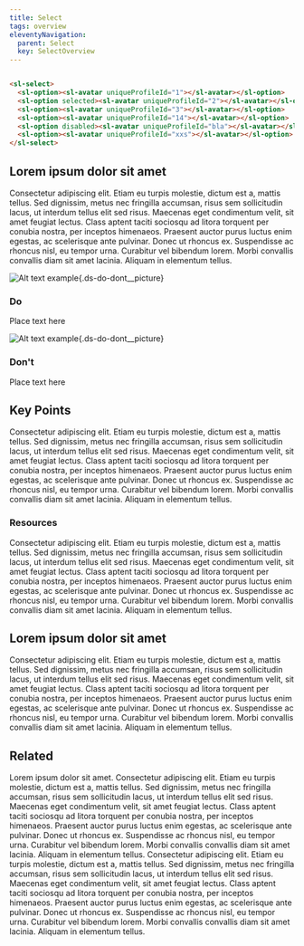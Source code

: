 ```yaml
---
title: Select
tags: overview
eleventyNavigation:
  parent: Select
  key: SelectOverview
---
```

<section>

<div class="ds-example">

<sl-select>
  <sl-option><sl-avatar uniqueProfileId="1"></sl-avatar></sl-option>
  <sl-option selected><sl-avatar uniqueProfileId="2"></sl-avatar></sl-option>
  <sl-option><sl-avatar uniqueProfileId="3"></sl-avatar></sl-option>
  <sl-option><sl-avatar uniqueProfileId="14"></sl-avatar></sl-option>
  <sl-option disabled><sl-avatar uniqueProfileId="bla"></sl-avatar></sl-option>
  <sl-option><sl-avatar uniqueProfileId="xxs"></sl-avatar></sl-option>
</sl-select>

</div>

<div class="ds-code">

```html

<sl-select>
  <sl-option><sl-avatar uniqueProfileId="1"></sl-avatar></sl-option>
  <sl-option selected><sl-avatar uniqueProfileId="2"></sl-avatar></sl-option>
  <sl-option><sl-avatar uniqueProfileId="3"></sl-avatar></sl-option>
  <sl-option><sl-avatar uniqueProfileId="14"></sl-avatar></sl-option>
  <sl-option disabled><sl-avatar uniqueProfileId="bla"></sl-avatar></sl-option>
  <sl-option><sl-avatar uniqueProfileId="xxs"></sl-avatar></sl-option>
</sl-select>

```

</div>
</section>

<section>

## Lorem ipsum dolor sit amet
Consectetur adipiscing elit. Etiam eu turpis molestie, dictum est a, mattis tellus. Sed dignissim, metus nec fringilla accumsan, risus sem sollicitudin lacus, ut interdum tellus elit sed risus. Maecenas eget condimentum velit, sit amet feugiat lectus. Class aptent taciti sociosqu ad litora torquent per conubia nostra, per inceptos himenaeos. Praesent auctor purus luctus enim egestas, ac scelerisque ante pulvinar. Donec ut rhoncus ex. Suspendisse ac rhoncus nisl, eu tempor urna. Curabitur vel bibendum lorem. Morbi convallis convallis diam sit amet lacinia. Aliquam in elementum tellus.

<div class=ds-do-dont>

<div class="ds-success">

![Alt text example](/assets/images/example-do.svg "do picture"){.ds-do-dont__picture}

<div class="ds-success__content">

### Do

Place text here

</div>

</div>


<div class="ds-danger">

![Alt text example](/assets/images/example-dont.svg "don't picture"){.ds-do-dont__picture}

<div class="ds-danger__content">

### Don't

Place text here

</div>

</div>

</div>
</section>

<section>

## Key Points
Consectetur adipiscing elit. Etiam eu turpis molestie, dictum est a, mattis tellus. Sed dignissim, metus nec fringilla accumsan, risus sem sollicitudin lacus, ut interdum tellus elit sed risus. Maecenas eget condimentum velit, sit amet feugiat lectus. Class aptent taciti sociosqu ad litora torquent per conubia nostra, per inceptos himenaeos. Praesent auctor purus luctus enim egestas, ac scelerisque ante pulvinar. Donec ut rhoncus ex. Suspendisse ac rhoncus nisl, eu tempor urna. Curabitur vel bibendum lorem. Morbi convallis convallis diam sit amet lacinia. Aliquam in elementum tellus.

### Resources
Consectetur adipiscing elit. Etiam eu turpis molestie, dictum est a, mattis tellus. Sed dignissim, metus nec fringilla accumsan, risus sem sollicitudin lacus, ut interdum tellus elit sed risus. Maecenas eget condimentum velit, sit amet feugiat lectus. Class aptent taciti sociosqu ad litora torquent per conubia nostra, per inceptos himenaeos. Praesent auctor purus luctus enim egestas, ac scelerisque ante pulvinar. Donec ut rhoncus ex. Suspendisse ac rhoncus nisl, eu tempor urna. Curabitur vel bibendum lorem. Morbi convallis convallis diam sit amet lacinia. Aliquam in elementum tellus.

</section>

<section>

## Lorem ipsum dolor sit amet
Consectetur adipiscing elit. Etiam eu turpis molestie, dictum est a, mattis tellus. Sed dignissim, metus nec fringilla accumsan, risus sem sollicitudin lacus, ut interdum tellus elit sed risus. Maecenas eget condimentum velit, sit amet feugiat lectus. Class aptent taciti sociosqu ad litora torquent per conubia nostra, per inceptos himenaeos. Praesent auctor purus luctus enim egestas, ac scelerisque ante pulvinar. Donec ut rhoncus ex. Suspendisse ac rhoncus nisl, eu tempor urna. Curabitur vel bibendum lorem. Morbi convallis convallis diam sit amet lacinia. Aliquam in elementum tellus.

</section>

<section>

## Related
Lorem ipsum dolor sit amet. Consectetur adipiscing elit. Etiam eu turpis molestie, dictum est a, mattis tellus. Sed dignissim, metus nec fringilla accumsan, risus sem sollicitudin lacus, ut interdum tellus elit sed risus. Maecenas eget condimentum velit, sit amet feugiat lectus. Class aptent taciti sociosqu ad litora torquent per conubia nostra, per inceptos himenaeos. Praesent auctor purus luctus enim egestas, ac scelerisque ante pulvinar. Donec ut rhoncus ex. Suspendisse ac rhoncus nisl, eu tempor urna. Curabitur vel bibendum lorem. Morbi convallis convallis diam sit amet lacinia. Aliquam in elementum tellus.
Consectetur adipiscing elit. Etiam eu turpis molestie, dictum est a, mattis tellus. Sed dignissim, metus nec fringilla accumsan, risus sem sollicitudin lacus, ut interdum tellus elit sed risus. Maecenas eget condimentum velit, sit amet feugiat lectus. Class aptent taciti sociosqu ad litora torquent per conubia nostra, per inceptos himenaeos. Praesent auctor purus luctus enim egestas, ac scelerisque ante pulvinar. Donec ut rhoncus ex. Suspendisse ac rhoncus nisl, eu tempor urna. Curabitur vel bibendum lorem. Morbi convallis convallis diam sit amet lacinia. Aliquam in elementum tellus.


</section>